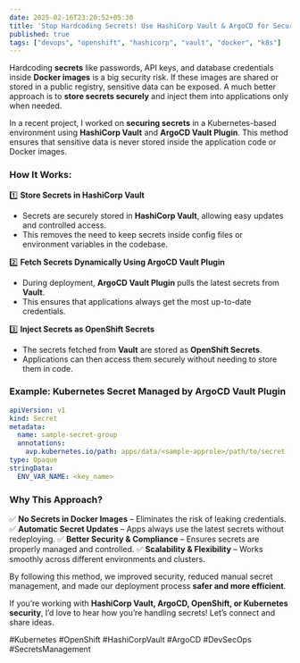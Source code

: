 ```yaml
---
date: 2025-02-16T23:20:52+05:30
title: 'Stop Hardcoding Secrets! Use HashiCorp Vault & ArgoCD for Secure Deployments'
published: true
tags: ["devops", "openshift", "hashicorp", "vault", "docker", "k8s"]
---
```


Hardcoding **secrets** like passwords, API keys, and database credentials inside **Docker images** is a big security risk. If these images are shared or stored in a public registry, sensitive data can be exposed. A much better approach is to **store secrets securely** and inject them into applications only when needed.

In a recent project, I worked on **securing secrets** in a Kubernetes-based environment using **HashiCorp Vault** and **ArgoCD Vault Plugin**. This method ensures that sensitive data is never stored inside the application code or Docker images.

### How It Works:

1️⃣ **Store Secrets in HashiCorp Vault**
   - Secrets are securely stored in **HashiCorp Vault**, allowing easy updates and controlled access.
   - This removes the need to keep secrets inside config files or environment variables in the codebase.

2️⃣ **Fetch Secrets Dynamically Using ArgoCD Vault Plugin**
   - During deployment, **ArgoCD Vault Plugin** pulls the latest secrets from **Vault**.
   - This ensures that applications always get the most up-to-date credentials.

3️⃣ **Inject Secrets as OpenShift Secrets**
   - The secrets fetched from **Vault** are stored as **OpenShift Secrets**.
   - Applications can then access them securely without needing to store them in code.

### Example: Kubernetes Secret Managed by ArgoCD Vault Plugin

```yaml
apiVersion: v1
kind: Secret
metadata:
  name: sample-secret-group
  annotations:
    avp.kubernetes.io/path: apps/data/<sample-approle>/path/to/secret
type: Opaque
stringData:
  ENV_VAR_NAME: <key_name>
```

### Why This Approach?

✅ **No Secrets in Docker Images** – Eliminates the risk of leaking credentials.
✅ **Automatic Secret Updates** – Apps always use the latest secrets without redeploying.
✅ **Better Security & Compliance** – Ensures secrets are properly managed and controlled.
✅ **Scalability & Flexibility** – Works smoothly across different environments and clusters.

By following this method, we improved security, reduced manual secret management, and made our deployment process **safer and more efficient**.

If you’re working with **HashiCorp Vault, ArgoCD, OpenShift, or Kubernetes security**, I’d love to hear how you’re handling secrets! Let’s connect and share ideas.

#Kubernetes #OpenShift #HashiCorpVault #ArgoCD #DevSecOps #SecretsManagement
